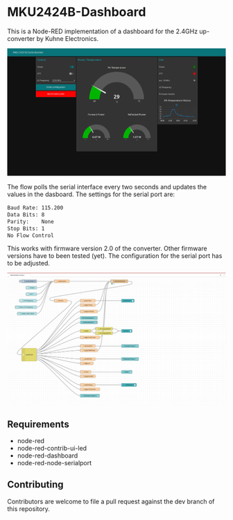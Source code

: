 # MKU2424B-Dashboard

This is a Node-RED implementation of a dashboard for the 2.4GHz up-converter by Kuhne Electronics.

![MKU2424B Dashboard](Dashboard.png)

The flow polls the serial interface every two seconds and updates the values in the dasboard. The settings for the serial port are:

```
Baud Rate: 115.200
Data Bits: 8
Parity:    None
Stop Bits: 1
No Flow Control
```

This works with firmware version 2.0 of the converter. Other firmware versions have to been tested (yet). The configuration for the serial port has to be adjusted.

![MKU2424B Dashboard Node-RED Flow](Flow.png)

## Requirements

* node-red
* node-red-contrib-ui-led
* node-red-dashboard
* node-red-node-serialport

## Contributing

Contributors are welcome to file a pull request against the dev branch of this repository.
